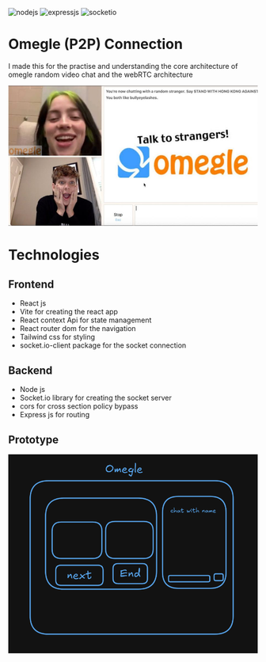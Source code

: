 ![nodejs](https://img.shields.io/badge/Reactjs-blue)
![expressjs](https://img.shields.io/badge/Expressjs-green)
![socketio](https://img.shields.io/badge/socket-io-orange)

# Omegle (P2P) Connection
I made this for the practise and understanding the core architecture of omegle random video chat and the webRTC architecture

<img src="./architecture/main.jpg">

# Technologies 
## Frontend
- React js
- Vite for creating the react app
- React context Api for state management
- React router dom for the navigation
- Tailwind css for styling
- socket.io-client package for the socket connection

## Backend
- Node js
- Socket.io library for creating the socket server
- cors for cross section policy bypass
- Express js for routing

## Prototype
<img src="./architecture/design.png">

